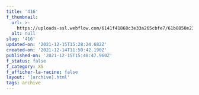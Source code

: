 ```yaml
---
title: '416'
f_thumbnail:
  url: >-
    https://uploads-ssl.webflow.com/6141f41868c3e33a265cbfe7/61b8850e239fee7d6be75810_416.jpg
  alt: null
slug: '416'
updated-on: '2021-12-15T15:28:24.682Z'
created-on: '2021-12-14T11:50:42.190Z'
published-on: '2021-12-15T15:48:47.960Z'
f_status: false
f_category: XS
f_afficher-la-racine: false
layout: '[archive].html'
tags: archive
---
```



